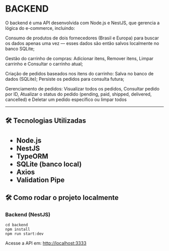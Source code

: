 # BACKEND 

O backend é uma API desenvolvida com Node.js e NestJS, que gerencia a lógica do e-commerce, incluindo:

Consumo de produtos de dois fornecedores (Brasil e Europa) para buscar os dados apenas uma vez — esses dados são então salvos localmente no banco SQLite;

Gestão do carrinho de compras: Adicionar itens, Remover itens, Limpar carrinho e Consultar o carrinho atual;


Criação de pedidos baseados nos itens do carrinho: Salva no banco de dados (SQLite); Persiste os pedidos para consulta futura;

Gerenciamento de pedidos: Visualizar todos os pedidos, Consultar pedido por ID, Atualizar o status do pedido (pending, paid, shipped, delivered, cancelled) e Deletar um pedido específico ou limpar todos

<hr>


<h2> 🛠️ Tecnologias Utilizadas <h2> 
<ul>
    <li>Node.js</li>
    <li>NestJS</li>
    <li>TypeORM</li>
    <li>SQLite (banco local)</li>
    <li>Axios</li>
    <li>Validation Pipe</li>
  </ul>

<h2>🛠️ Como rodar o projeto localmente</h2>


<h3>Backend (NestJS)</h3>
  <pre><code>cd backend
npm install
npm run start:dev</code></pre>
  <p>Acesse a API em: <a href="http://localhost:3333">http://localhost:3333</a></p>

